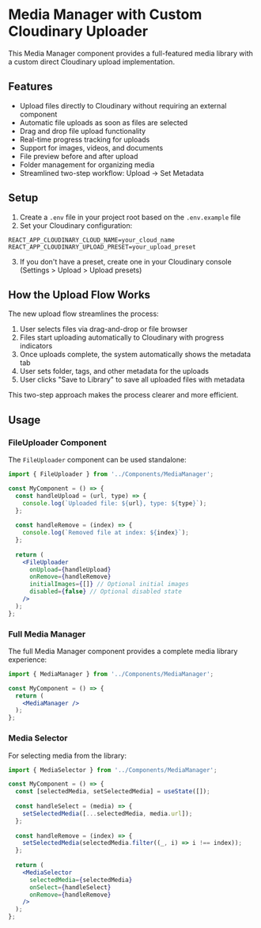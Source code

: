 # Media Manager with Custom Cloudinary Uploader

This Media Manager component provides a full-featured media library with a custom direct Cloudinary upload implementation.

## Features

- Upload files directly to Cloudinary without requiring an external component
- Automatic file uploads as soon as files are selected
- Drag and drop file upload functionality
- Real-time progress tracking for uploads
- Support for images, videos, and documents
- File preview before and after upload
- Folder management for organizing media
- Streamlined two-step workflow: Upload → Set Metadata

## Setup

1. Create a `.env` file in your project root based on the `.env.example` file
2. Set your Cloudinary configuration:

```
REACT_APP_CLOUDINARY_CLOUD_NAME=your_cloud_name
REACT_APP_CLOUDINARY_UPLOAD_PRESET=your_upload_preset
```

3. If you don't have a preset, create one in your Cloudinary console (Settings > Upload > Upload presets)

## How the Upload Flow Works

The new upload flow streamlines the process:

1. User selects files via drag-and-drop or file browser
2. Files start uploading automatically to Cloudinary with progress indicators
3. Once uploads complete, the system automatically shows the metadata tab
4. User sets folder, tags, and other metadata for the uploads
5. User clicks "Save to Library" to save all uploaded files with metadata

This two-step approach makes the process clearer and more efficient.

## Usage

### FileUploader Component

The `FileUploader` component can be used standalone:

```jsx
import { FileUploader } from '../Components/MediaManager';

const MyComponent = () => {
  const handleUpload = (url, type) => {
    console.log(`Uploaded file: ${url}, type: ${type}`);
  };
  
  const handleRemove = (index) => {
    console.log(`Removed file at index: ${index}`);
  };
  
  return (
    <FileUploader
      onUpload={handleUpload}
      onRemove={handleRemove}
      initialImages={[]} // Optional initial images
      disabled={false} // Optional disabled state
    />
  );
};
```

### Full Media Manager

The full Media Manager component provides a complete media library experience:

```jsx
import { MediaManager } from '../Components/MediaManager';

const MyComponent = () => {
  return (
    <MediaManager />
  );
};
```

### Media Selector

For selecting media from the library:

```jsx
import { MediaSelector } from '../Components/MediaManager';

const MyComponent = () => {
  const [selectedMedia, setSelectedMedia] = useState([]);
  
  const handleSelect = (media) => {
    setSelectedMedia([...selectedMedia, media.url]);
  };
  
  const handleRemove = (index) => {
    setSelectedMedia(selectedMedia.filter((_, i) => i !== index));
  };
  
  return (
    <MediaSelector
      selectedMedia={selectedMedia}
      onSelect={handleSelect}
      onRemove={handleRemove}
    />
  );
};
``` 